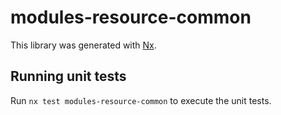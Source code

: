 # modules-resource-common

This library was generated with [Nx](https://nx.dev).

## Running unit tests

Run `nx test modules-resource-common` to execute the unit tests.
